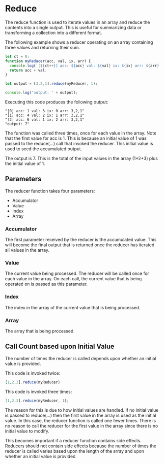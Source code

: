 # Reduce

The reduce function is used to iterate values in an array and reduce the
contents into a single output. This is useful for summarizing data or
transforming a collection into a different format.

The following example shows a reducer operating on an array containing three
values and returning their sum.

```javascript
let ct = 0;
function myReducer(acc, val, ix, arr) {
  console.log(`[${ct++}] acc: ${acc} val: ${val} ix: ${ix} arr: ${arr}`);
  return acc + val;
}

let output = [3,2,1].reduce(myReducer, 1);

console.log('output: ' + output);
```

Executing this code produces the following output:

```
"[0] acc: 1 val: 3 ix: 0 arr: 3,2,1"
"[1] acc: 4 val: 2 ix: 1 arr: 3,2,1"
"[2] acc: 6 val: 1 ix: 2 arr: 3,2,1"
"output: 7"
```

The function was called three times, once for each value in the array. Note
that the first value for acc is 1. This is because an initial value of 1 was
passed to the reduce(...) call that invoked the reducer. This initial value is
used to seed the accumulated output.

The output is 7. This is the total of the input values in the array (1+2+3)
plus the initial value of 1.

## Parameters

The reducer function takes four parameters:
* Accumulator
* Value
* Index
* Array

### Accumulator

The first parameter received by the reducer is the accumulated value. This
will become the final output that is returned once the reducer has iterated all
values in the array.

### Value

The current value being processed. The reducer will be called once for each
value in the array. On each call, the current value that is being operated on
is passed as this parameter.

### Index

The index in the array of the current value that is being processed.

### Array

The array that is being processed.

## Call Count based upon Initial Value

The number of times the reducer is called depends upon whether an initial
value is provided.

This code is invoked twice:

```javascript
[1,2,3].reduce(myReducer)
```

This code is invoked three times:

```javascript
[1,2,3].reduce(myReducer, 1);
```

The reason for this is due to how initial values are handled. If no initial
value is passed to reduce(...) then the first value in the array is used as
the initial value. In this case, the reducer function is called one fewer
times. There is no reason to call the reducer for the first value in the array
since there is no initial value to modify.

This becomes important if a reducer function contains side effects. Reducers
should not contain side effects because the number of times the reducer is
called varies based upon the length of the array and upon whether an initial
value is provided.

